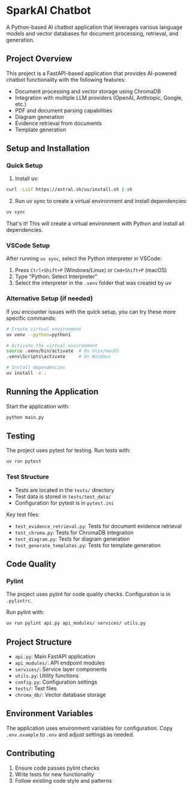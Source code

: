 # SparkAI Chatbot

A Python-based AI chatbot application that leverages various language models and vector databases for document processing, retrieval, and generation.

## Project Overview

This project is a FastAPI-based application that provides AI-powered chatbot functionality with the following features:

- Document processing and vector storage using ChromaDB
- Integration with multiple LLM providers (OpenAI, Anthropic, Google, etc.)
- PDF and document parsing capabilities
- Diagram generation
- Evidence retrieval from documents
- Template generation

## Setup and Installation

### Quick Setup

1. Install uv:

```bash
curl -LsSf https://astral.sh/uv/install.sh | sh
```

2. Run uv sync to create a virtual environment and install dependencies:

```bash
uv sync
```

That's it! This will create a virtual environment with Python and install all dependencies.

### VSCode Setup

After running `uv sync`, select the Python interpreter in VSCode:

1. Press `Ctrl+Shift+P` (Windows/Linux) or `Cmd+Shift+P` (macOS)
2. Type "Python: Select Interpreter"
3. Select the interpreter in the `.venv` folder that was created by uv

### Alternative Setup (if needed)

If you encounter issues with the quick setup, you can try these more specific commands:

```bash
# Create virtual environment
uv venv --python=python1

# Activate the virtual environment
source .venv/bin/activate  # On Unix/macOS
.venv\Scripts\activate     # On Windows

# Install dependencies
uv install -e .
```

## Running the Application

Start the application with:

```bash
python main.py
```

## Testing

The project uses pytest for testing. Run tests with:

```bash
uv run pytest
```

### Test Structure

- Tests are located in the `tests/` directory
- Test data is stored in `tests/test_data/`
- Configuration for pytest is in `pytest.ini`

Key test files:
- `test_evidence_retrieval.py`: Tests for document evidence retrieval
- `test_chroma.py`: Tests for ChromaDB integration
- `test_diagram.py`: Tests for diagram generation
- `test_generate_templates.py`: Tests for template generation

## Code Quality

### Pylint

The project uses pylint for code quality checks. Configuration is in `.pylintrc`.

Run pylint with:

```bash
uv run pylint api.py api_modules/ services/ utils.py
```

## Project Structure

- `api.py`: Main FastAPI application
- `api_modules/`: API endpoint modules
- `services/`: Service layer components
- `utils.py`: Utility functions
- `config.py`: Configuration settings
- `tests/`: Test files
- `chroma_db/`: Vector database storage

## Environment Variables

The application uses environment variables for configuration. Copy `.env.example` to `.env` and adjust settings as needed.

## Contributing

1. Ensure code passes pylint checks
2. Write tests for new functionality
3. Follow existing code style and patterns
